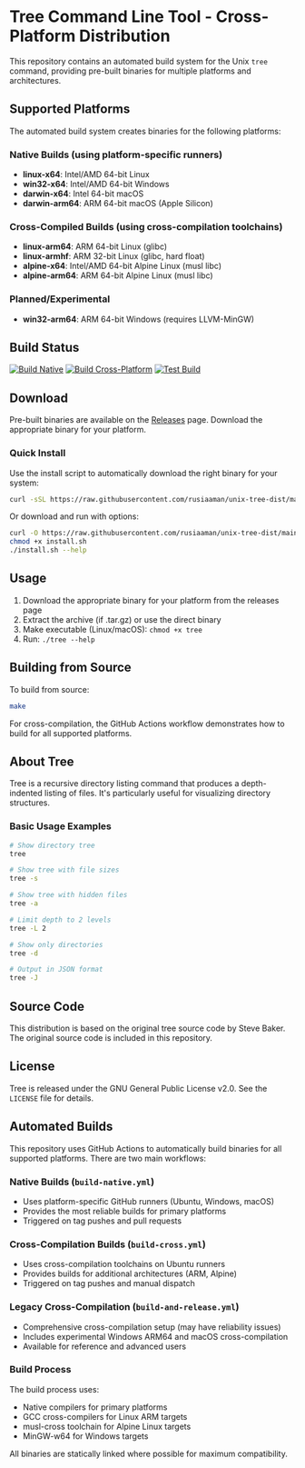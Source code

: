 # Tree Command Line Tool - Cross-Platform Distribution

This repository contains an automated build system for the Unix `tree` command, providing pre-built binaries for multiple platforms and architectures.

## Supported Platforms

The automated build system creates binaries for the following platforms:

### Native Builds (using platform-specific runners)
- **linux-x64**: Intel/AMD 64-bit Linux
- **win32-x64**: Intel/AMD 64-bit Windows  
- **darwin-x64**: Intel 64-bit macOS
- **darwin-arm64**: ARM 64-bit macOS (Apple Silicon)

### Cross-Compiled Builds (using cross-compilation toolchains)
- **linux-arm64**: ARM 64-bit Linux (glibc)
- **linux-armhf**: ARM 32-bit Linux (glibc, hard float)
- **alpine-x64**: Intel/AMD 64-bit Alpine Linux (musl libc)
- **alpine-arm64**: ARM 64-bit Alpine Linux (musl libc)

### Planned/Experimental
- **win32-arm64**: ARM 64-bit Windows (requires LLVM-MinGW)

## Build Status

[![Build Native](https://github.com/rusiaaman/unix-tree-dist/actions/workflows/build-native.yml/badge.svg)](https://github.com/rusiaaman/unix-tree-dist/actions/workflows/build-native.yml)
[![Build Cross-Platform](https://github.com/rusiaaman/unix-tree-dist/actions/workflows/build-cross.yml/badge.svg)](https://github.com/rusiaaman/unix-tree-dist/actions/workflows/build-cross.yml)
[![Test Build](https://github.com/rusiaaman/unix-tree-dist/actions/workflows/test.yml/badge.svg)](https://github.com/rusiaaman/unix-tree-dist/actions/workflows/test.yml)

## Download

Pre-built binaries are available on the [Releases](../../releases) page. Download the appropriate binary for your platform.

### Quick Install

Use the install script to automatically download the right binary for your system:

```bash
curl -sSL https://raw.githubusercontent.com/rusiaaman/unix-tree-dist/main/install.sh | bash
```

Or download and run with options:

```bash
curl -O https://raw.githubusercontent.com/rusiaaman/unix-tree-dist/main/install.sh
chmod +x install.sh
./install.sh --help
```

## Usage

1. Download the appropriate binary for your platform from the releases page
2. Extract the archive (if .tar.gz) or use the direct binary
3. Make executable (Linux/macOS): `chmod +x tree`
4. Run: `./tree --help`

## Building from Source

To build from source:

```bash
make
```

For cross-compilation, the GitHub Actions workflow demonstrates how to build for all supported platforms.

## About Tree

Tree is a recursive directory listing command that produces a depth-indented listing of files. It's particularly useful for visualizing directory structures.

### Basic Usage Examples

```bash
# Show directory tree
tree

# Show tree with file sizes
tree -s

# Show tree with hidden files
tree -a

# Limit depth to 2 levels
tree -L 2

# Show only directories
tree -d

# Output in JSON format
tree -J
```

## Source Code

This distribution is based on the original tree source code by Steve Baker. The original source code is included in this repository.

## License

Tree is released under the GNU General Public License v2.0. See the `LICENSE` file for details.

## Automated Builds

This repository uses GitHub Actions to automatically build binaries for all supported platforms. There are two main workflows:

### Native Builds (`build-native.yml`)
- Uses platform-specific GitHub runners (Ubuntu, Windows, macOS)
- Provides the most reliable builds for primary platforms
- Triggered on tag pushes and pull requests

### Cross-Compilation Builds (`build-cross.yml`)
- Uses cross-compilation toolchains on Ubuntu runners
- Provides builds for additional architectures (ARM, Alpine)
- Triggered on tag pushes and manual dispatch

### Legacy Cross-Compilation (`build-and-release.yml`)
- Comprehensive cross-compilation setup (may have reliability issues)
- Includes experimental Windows ARM64 and macOS cross-compilation
- Available for reference and advanced users

### Build Process
The build process uses:
- Native compilers for primary platforms
- GCC cross-compilers for Linux ARM targets
- musl-cross toolchain for Alpine Linux targets
- MinGW-w64 for Windows targets

All binaries are statically linked where possible for maximum compatibility.
